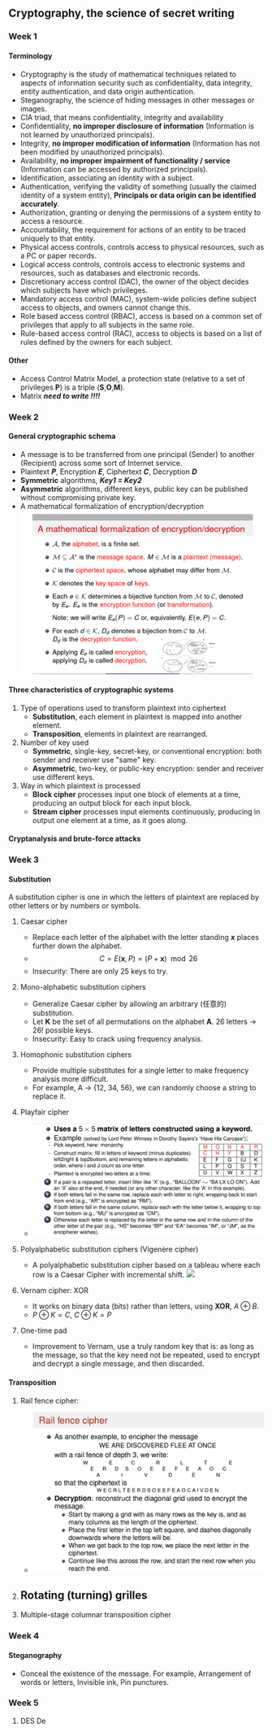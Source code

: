 ## Cryptography, the science of secret writing

### Week 1
#### Terminology

- Cryptography is the study of mathematical techniques related to aspects of information security such as confidentiality, data integrity, entity authentication, and data origin authentication.
- Steganography, the science of hiding messages in other messages or images.
- CIA triad, that means confidentiality, integrity and availability
- Confidentiality, **no improper disclosure of information** (Information is not learned by unauthorized principals).
- Integrity, **no improper modification of information** (Information has not been modified by unauthorized principals).
- Availability, **no improper impairment of functionality / service** (Information can be accessed by authorized principals).
- Identification, associating an identity with a subject.
- Authentication, verifying the validity of something (usually the claimed identity of a system entity), **Principals or data origin can be identified accurately**.
- Authorization, granting or denying the permissions of a system entity to access a resource.
- Accountability, the requirement for actions of an entity to be traced uniquely to that entity.
- Physical access controls, controls access to physical resources, such as a PC or paper records.
- Logical access controls, controls access to electronic systems and resources, such as databases and electronic records.
- Discretionary access control (DAC), the owner of the object decides which subjects have which privileges.
- Mandatory access control (MAC), system-wide policies define subject access to objects, and owners cannot change this.
- Role based access control (RBAC), access is based on a common set of privileges that apply to all subjects in the same role.
- Rule-based access control (RAC), access to objects is based on a list of rules defined by the owners for each subject.

#### Other
- Access Control Matrix Model, a protection state (relative to a set of privileges **P**) is a triple (**S**,**O**,**M**).
- Matrix ***need to write !!!!***

### Week 2
#### General cryptographic schema

- A message is to be transferred from one principal (Sender) to another (Recipient) across some sort of Internet service.
- Plaintext ***P***, Encryption ***E***, Ciphertext ***C***, Decryption ***D***
- **Symmetric** algorithms, ***Key1 = Key2***
- **Asymmetric** algorithms, different keys, public key can be published without compromising private key.
- A mathematical formalization of encryption/decryption
  ![](Asset/mathematical%20formalization.png)

#### Three characteristics of cryptographic systems
1. Type of operations used to transform plaintext into ciphertext
    - **Substitution**, each element in plaintext is mapped into another element.
    - **Transposition**, elements in plaintext are rearranged.
2. Number of key used
    - **Symmetric**, single-key, secret-key, or conventional encryption: both sender and receiver use "same" key.
    - **Asymmetric**, two-key, or public-key encryption: sender and receiver use different keys.
3. Way in which plaintext is processed
    - **Block cipher** processes input one block of elements at a time, producing an output block for each input block.
    - **Stream cipher** processes input elements continuously, producing in output one element at a time, as it goes along.

#### Cryptanalysis and brute-force attacks


### Week 3
#### Substitution
A substitution cipher is one in which the letters of plaintext are replaced by other letters or by numbers or symbols.
1. Caesar cipher
   - Replace each letter of the alphabet with the letter standing ***x*** places further down the alphabet.
   - $$ C = E(\mathbf{x}, P) = (P + \mathbf{x}) \mod 26 $$
   - Insecurity: There are only 25 keys to try. 
2. Mono-alphabetic substitution ciphers
   - Generalize Caesar cipher by allowing an arbitrary (任意的) substitution.
   - Let **K** be the set of all permutations on the alphabet **A**. 26 letters $\rightarrow$ 26! possible keys.
   - Insecurity: Easy to crack using frequency analysis.
3. Homophonic substitution ciphers
   - Provide multiple substitutes for a single letter to make frequency analysis more difficult.
   - For example, A $\rightarrow$ {12, 34, 56}, we can randomly choose a string to replace it.

4. Playfair cipher
   - ![](Asset/Playfair.jpg)

5. Polyalphabetic substitution ciphers (Vigenère cipher)
   - A polyalphabetic substitution cipher based on a tableau where each row is a Caesar Cipher with incremental shift.
   ![](Asset/Vigenère.jpg)

6. Vernam cipher: XOR
   - It works on binary data (bits) rather than letters, using **XOR**, $A \oplus B$.
   - $P \oplus K = C$, $C \oplus K = P$

7. One-time pad
   - Improvement to Vernam, use a truly random key that is: as long as the message, so that the key need not be repeated, used to encrypt and decrypt a single message, and then discarded.

#### Transposition 
1. Rail fence cipher:
   - ![](Asset/Rail%20fence.jpg)

2. Rotating (turning) grilles
   - 

3. Multiple-stage columnar transposition cipher

### Week 4
#### Steganography
- Conceal the existence of the message. For example, Arrangement of words or letters, Invisible ink, Pin punctures.


### Week 5
1. DES De

